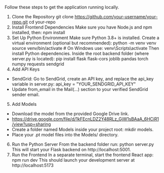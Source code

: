 Follow these steps to get the application running locally.
1. Clone the Repository
git clone https://github.com/your-username/your-repo.git
cd your-repo
2. Install Frontend Dependencies
Make sure you have Node.js and npm installed, then:
npm install
3. Set Up Python Environment
Make sure Python 3.8+ is installed. Create a virtual environment (optional but recommended):
python -m venv venv
source venv/bin/activate  # On Windows use: venv\Scripts\activate
Then install Python dependencies. Inside the root backend folder (where server.py is located):
pip install flask flask-cors joblib pandas torch numpy requests sendgrid
4. Add API Keys
* SendGrid: Go to SendGrid, create an API key, and replace the api_key variable in server.py: api_key = "YOUR_SENDGRID_API_KEY"
* Update from_email in the Mail(...) section to your verified SendGrid sender email.
5. Add Models
* Download the model from the provided Google Drive link.
* https://drive.google.com/file/d/1kFEcnLDZ2Y48RLz_GjW1sBAaA_6HCiR1/view?usp=sharing
* Create a folder named Models inside your project root: mkdir models.
* Place your .pt model files into the Models/ directory.
6. Run the Python Server
From the backend folder run:
python server.py
This will start your Flask backend on http://localhost:5001.
7. Run the Frontend
In a separate terminal, start the frontend React app:
npm run dev
This should launch your development server at http://localhost:5173
